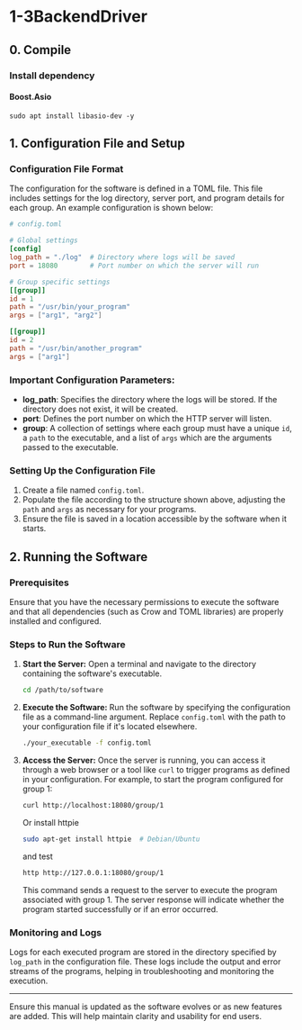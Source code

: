 # 1-3BackendDriver
## 0. Compile
### Install dependency
#### Boost.Asio
```Shell
sudo apt install libasio-dev -y
```

## 1. Configuration File and Setup

### Configuration File Format

The configuration for the software is defined in a TOML file. This file includes settings for the log directory, server port, and program details for each group. An example configuration is shown below:

```toml
# config.toml

# Global settings
[config]
log_path = "./log"  # Directory where logs will be saved
port = 18080        # Port number on which the server will run

# Group specific settings
[[group]]
id = 1
path = "/usr/bin/your_program"
args = ["arg1", "arg2"]

[[group]]
id = 2
path = "/usr/bin/another_program"
args = ["arg1"]
```

### Important Configuration Parameters:

- **log_path**: Specifies the directory where the logs will be stored. If the directory does not exist, it will be created.
- **port**: Defines the port number on which the HTTP server will listen.
- **group**: A collection of settings where each group must have a unique `id`, a `path` to the executable, and a list of `args` which are the arguments passed to the executable.

### Setting Up the Configuration File

1. Create a file named `config.toml`.
2. Populate the file according to the structure shown above, adjusting the `path` and `args` as necessary for your programs.
3. Ensure the file is saved in a location accessible by the software when it starts.

## 2. Running the Software

### Prerequisites

Ensure that you have the necessary permissions to execute the software and that all dependencies (such as Crow and TOML libraries) are properly installed and configured.

### Steps to Run the Software

1. **Start the Server:**
   Open a terminal and navigate to the directory containing the software's executable.

   ```bash
   cd /path/to/software
   ```

2. **Execute the Software:**
   Run the software by specifying the configuration file as a command-line argument. Replace `config.toml` with the path to your configuration file if it's located elsewhere.

   ```bash
   ./your_executable -f config.toml
   ```

3. **Access the Server:**
   Once the server is running, you can access it through a web browser or a tool like `curl` to trigger programs as defined in your configuration. For example, to start the program configured for group 1:

   ```bash
   curl http://localhost:18080/group/1
   ```
   
    Or install httpie

    ```bash
    sudo apt-get install httpie  # Debian/Ubuntu
    ```
   and test

    ```bash
    http http://127.0.0.1:18080/group/1
    ```

   This command sends a request to the server to execute the program associated with group 1. The server response will indicate whether the program started successfully or if an error occurred.

### Monitoring and Logs

Logs for each executed program are stored in the directory specified by `log_path` in the configuration file. These logs include the output and error streams of the programs, helping in troubleshooting and monitoring the execution.

---

Ensure this manual is updated as the software evolves or as new features are added. This will help maintain clarity and usability for end users.